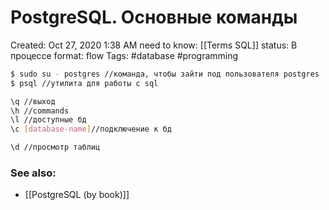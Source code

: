 # PostgreSQL. Основные команды

Created: Oct 27, 2020 1:38 AM
need to know: [[Terms SQL]]
status: В процессе
format: flow
Tags: #database #programming 


```bash
$ sudo su - postgres //команда, чтобы зайти под пользователя postgres
$ psql //утилита для работы с sql

\q //выход
\h //commands
\l //доступные бд
\c [database-name]//подключение к бд

\d //просмотр таблиц
```

### See also: 
- [[PostgreSQL (by book)]]